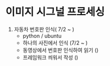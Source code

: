 # 이미지 시그널 프로세싱


1. 자동차 번호판 인식( 7/2 ~ )
   - python / ubuntu
   - 하나의 사진에서 인식 (7/2 ~ )
   - 동영상에서 번호판 인식하여 읽기 ()
   - 프레임워크 씌워서 작성 ()
